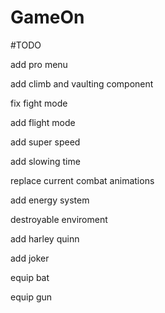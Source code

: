 # GameOn
#TODO

add pro menu

add climb and vaulting component 

fix fight mode 

add flight mode

add super speed

add slowing time

replace current combat animations

add energy system

destroyable enviroment

add harley quinn

add joker

equip bat

equip gun